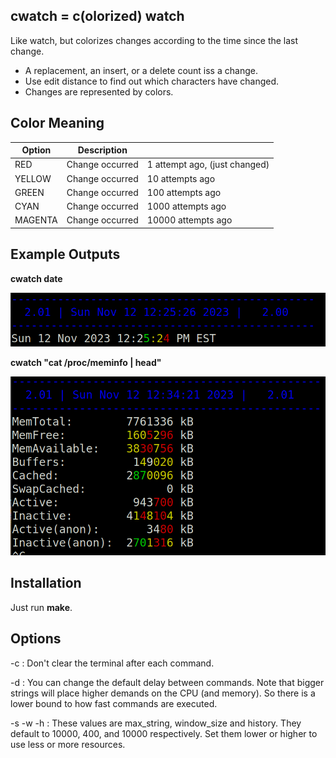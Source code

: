 cwatch = c(olorized) watch
---

Like watch, but colorizes changes according to the time since the last change.  
   * A replacement, an insert, or a delete count iss a change.  
   * Use edit distance to find out which characters have changed.  
   * Changes are represented by colors.

## Color Meaning

| Option | Description | |
| ------ | ----------- |---|
| RED    | Change occurred | 1 attempt ago, (just changed) |
| YELLOW    | Change occurred | 10 attempts ago |
| GREEN    | Change occurred | 100 attempts ago |
| CYAN   | Change occurred | 1000 attempts ago |
| MAGENTA | Change occurred | 10000 attempts ago |

## Example Outputs
**cwatch date**

![alt text](https://github.com/kjplaye/cwatch/blob/master/example_output_1.png?raw=true)

**cwatch "cat /proc/meminfo | head"**

![alt text](https://github.com/kjplaye/cwatch/blob/master/example_output_2.png?raw=true)

## Installation

Just run **make**.

## Options

-c : Don't clear the terminal after each command.

-d : You can change the default delay between commands.  Note that bigger strings will place higher demands on the CPU (and memory).  So there is a lower bound to how fast commands are executed.

-s -w -h : These values are max_string, window_size and history.  They default to 10000, 400, and 10000 respectively.  Set them lower or higher to use less or more resources.
